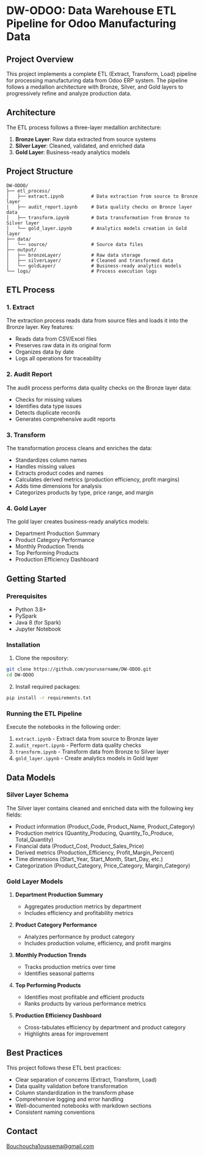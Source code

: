 # DW-ODOO: Data Warehouse ETL Pipeline for Odoo Manufacturing Data

## Project Overview

This project implements a complete ETL (Extract, Transform, Load) pipeline for processing manufacturing data from Odoo ERP system. The pipeline follows a medallion architecture with Bronze, Silver, and Gold layers to progressively refine and analyze production data.

## Architecture

The ETL process follows a three-layer medallion architecture:

1. **Bronze Layer**: Raw data extracted from source systems
2. **Silver Layer**: Cleaned, validated, and enriched data
3. **Gold Layer**: Business-ready analytics models

## Project Structure

```
DW-ODOO/
├── etl_process/
│   ├── extract.ipynb          # Data extraction from source to Bronze layer
│   ├── audit_report.ipynb     # Data quality checks on Bronze layer data
│   ├── transform.ipynb        # Data transformation from Bronze to Silver layer
│   └── gold_layer.ipynb       # Analytics models creation in Gold layer
├── data/
│   └── source/                # Source data files
├── output/
│   ├── bronzeLayer/           # Raw data storage
│   ├── silverLayer/           # Cleaned and transformed data
│   └── goldLayer/             # Business-ready analytics models
└── logs/                      # Process execution logs
```

## ETL Process

### 1. Extract

The extraction process reads data from source files and loads it into the Bronze layer. Key features:
- Reads data from CSV/Excel files
- Preserves raw data in its original form
- Organizes data by date
- Logs all operations for traceability

### 2. Audit Report

The audit process performs data quality checks on the Bronze layer data:
- Checks for missing values
- Identifies data type issues
- Detects duplicate records
- Generates comprehensive audit reports

### 3. Transform

The transformation process cleans and enriches the data:
- Standardizes column names
- Handles missing values
- Extracts product codes and names
- Calculates derived metrics (production efficiency, profit margins)
- Adds time dimensions for analysis
- Categorizes products by type, price range, and margin

### 4. Gold Layer

The gold layer creates business-ready analytics models:
- Department Production Summary
- Product Category Performance
- Monthly Production Trends
- Top Performing Products
- Production Efficiency Dashboard

## Getting Started

### Prerequisites

- Python 3.8+
- PySpark
- Java 8 (for Spark)
- Jupyter Notebook

### Installation

1. Clone the repository:
```bash
git clone https://github.com/yourusername/DW-ODOO.git
cd DW-ODOO
```

2. Install required packages:
```bash
pip install -r requirements.txt
```

### Running the ETL Pipeline

Execute the notebooks in the following order:

1. `extract.ipynb` - Extract data from source to Bronze layer
2. `audit_report.ipynb` - Perform data quality checks
3. `transform.ipynb` - Transform data from Bronze to Silver layer
4. `gold_layer.ipynb` - Create analytics models in Gold layer

## Data Models

### Silver Layer Schema

The Silver layer contains cleaned and enriched data with the following key fields:
- Product information (Product_Code, Product_Name, Product_Category)
- Production metrics (Quantity_Producing, Quantity_To_Produce, Total_Quantity)
- Financial data (Product_Cost, Product_Sales_Price)
- Derived metrics (Production_Efficiency, Profit_Margin_Percent)
- Time dimensions (Start_Year, Start_Month, Start_Day, etc.)
- Categorization (Product_Category, Price_Category, Margin_Category)

### Gold Layer Models

1. **Department Production Summary**
   - Aggregates production metrics by department
   - Includes efficiency and profitability metrics

2. **Product Category Performance**
   - Analyzes performance by product category
   - Includes production volume, efficiency, and profit margins

3. **Monthly Production Trends**
   - Tracks production metrics over time
   - Identifies seasonal patterns

4. **Top Performing Products**
   - Identifies most profitable and efficient products
   - Ranks products by various performance metrics

5. **Production Efficiency Dashboard**
   - Cross-tabulates efficiency by department and product category
   - Highlights areas for improvement

## Best Practices

This project follows these ETL best practices:
- Clear separation of concerns (Extract, Transform, Load)
- Data quality validation before transformation
- Column standardization in the transform phase
- Comprehensive logging and error handling
- Well-documented notebooks with markdown sections
- Consistent naming conventions


## Contact

Bouchoucha1oussema@gmail.com
